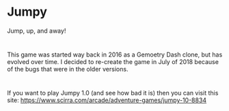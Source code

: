 # Jumpy
Jump, up, and away!
#

This game was started way back in 2016 as a Gemoetry Dash clone, but has evolved over time. I decided to re-create the game in July of 2018 because of the bugs that were in the older versions.
#

If you want to play Jumpy 1.0 (and see how bad it is) then you can visit this site: https://www.scirra.com/arcade/adventure-games/jumpy-10-8834
